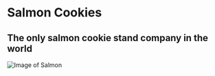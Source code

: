 # Salmon Cookies

## The only salmon cookie stand company in the world

![Image of Salmon](https://codefellows.github.io/code-201-guide/curriculum/class-06/lab/assets/salmon.png)
